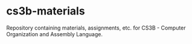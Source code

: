# cs3b-materials
Repository containing materials, assignments, etc. for CS3B - Computer Organization and Assembly Language.
